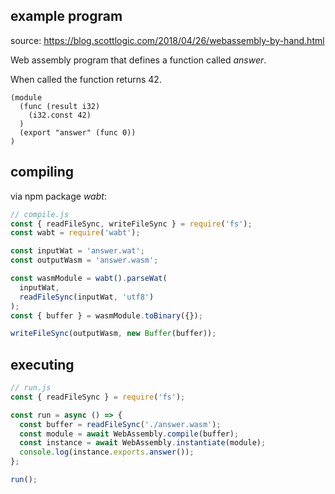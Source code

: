 ## example program

source: https://blog.scottlogic.com/2018/04/26/webassembly-by-hand.html

Web assembly program that defines a function called _answer_.

When called the function returns 42.

```wat
(module
  (func (result i32)
    (i32.const 42)
  )
  (export "answer" (func 0))
)
```

## compiling

via npm package _wabt_:

```js
// compile.js
const { readFileSync, writeFileSync } = require('fs');
const wabt = require('wabt');

const inputWat = 'answer.wat';
const outputWasm = 'answer.wasm';

const wasmModule = wabt().parseWat(
  inputWat,
  readFileSync(inputWat, 'utf8')
);
const { buffer } = wasmModule.toBinary({});

writeFileSync(outputWasm, new Buffer(buffer));
```

## executing

```js
// run.js
const { readFileSync } = require('fs');

const run = async () => {
  const buffer = readFileSync('./answer.wasm');
  const module = await WebAssembly.compile(buffer);
  const instance = await WebAssembly.instantiate(module);
  console.log(instance.exports.answer());
};

run();
```
